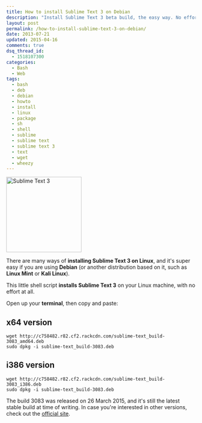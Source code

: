 ```yaml
---
title: How to install Sublime Text 3 on Debian
description: "Install Sublime Text 3 beta build, the easy way. No effort at all, requires only 30 seconds."
layout: post
permalink: /how-to-install-sublime-text-3-on-debian/
date: 2013-07-21
updated: 2015-04-16
comments: true
dsq_thread_id:
  - 1518107300
categories:
  - Bash
  - Web
tags:
  - bash
  - deb
  - debian
  - howto
  - install
  - linux
  - package
  - sh
  - shell
  - sublime
  - sublime text
  - sublime text 3
  - text
  - wget
  - wheezy
---
```


<img src="/images/Sublime_Text_Logo.png" alt="Sublime Text 3" width="200" height="200" class="basic-alignment left" />

There are many ways of **installing Sublime Text 3 on Linux**, and it's super easy if you are using **Debian** (or another distribution based on it, such as **Linux Mint** or **Kali Linux**).

This little shell script **installs Sublime Text 3** on your Linux machine, with no effort at all.

Open up your **terminal**, then copy and paste:

## x64 version

```
wget http://c758482.r82.cf2.rackcdn.com/sublime-text_build-3083_amd64.deb
sudo dpkg -i sublime-text_build-3083.deb
```

## i386 version

```
wget http://c758482.r82.cf2.rackcdn.com/sublime-text_build-3083_i386.deb
sudo dpkg -i sublime-text_build-3083.deb
```

The build 3083 was released on 26 March 2015, and it's still the latest stable build at time of writing. In case you're interested in other versions, check out the <a rel="external nofollow" href="http://www.sublimetext.com/3">official site</a>.
